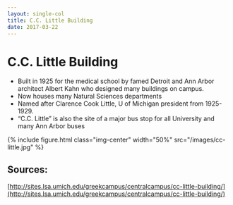 ```yaml
---
layout: single-col
title: C.C. Little Building
date: 2017-03-22
---
```


# C.C. Little Building

- Built in 1925 for the medical school by famed Detroit and Ann Arbor architect Albert Kahn who designed many buildings on campus.
- Now houses many Natural Sciences departments
- Named after Clarence Cook Little, U of Michigan president from 1925-1929.
- “C.C. Little” is also the site of a major bus stop for all University and many Ann Arbor buses

 {% include figure.html class="img-center" width="50%" src="/images/cc-little.jpg" %}


## Sources:
[http://sites.lsa.umich.edu/greekcampus/centralcampus/cc-little-building/](http://sites.lsa.umich.edu/greekcampus/centralcampus/cc-little-building/)
